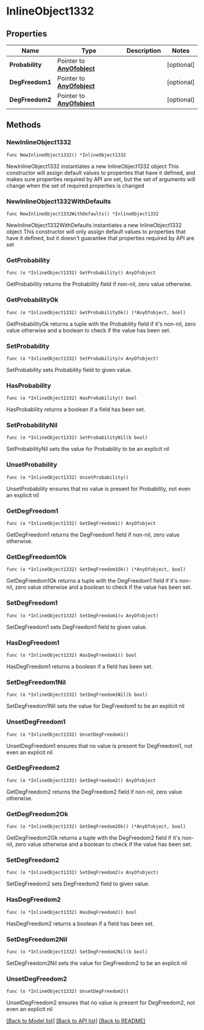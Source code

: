 # InlineObject1332

## Properties

Name | Type | Description | Notes
------------ | ------------- | ------------- | -------------
**Probability** | Pointer to [**AnyOfobject**](anyOf&lt;object&gt;.md) |  | [optional] 
**DegFreedom1** | Pointer to [**AnyOfobject**](anyOf&lt;object&gt;.md) |  | [optional] 
**DegFreedom2** | Pointer to [**AnyOfobject**](anyOf&lt;object&gt;.md) |  | [optional] 

## Methods

### NewInlineObject1332

`func NewInlineObject1332() *InlineObject1332`

NewInlineObject1332 instantiates a new InlineObject1332 object
This constructor will assign default values to properties that have it defined,
and makes sure properties required by API are set, but the set of arguments
will change when the set of required properties is changed

### NewInlineObject1332WithDefaults

`func NewInlineObject1332WithDefaults() *InlineObject1332`

NewInlineObject1332WithDefaults instantiates a new InlineObject1332 object
This constructor will only assign default values to properties that have it defined,
but it doesn't guarantee that properties required by API are set

### GetProbability

`func (o *InlineObject1332) GetProbability() AnyOfobject`

GetProbability returns the Probability field if non-nil, zero value otherwise.

### GetProbabilityOk

`func (o *InlineObject1332) GetProbabilityOk() (*AnyOfobject, bool)`

GetProbabilityOk returns a tuple with the Probability field if it's non-nil, zero value otherwise
and a boolean to check if the value has been set.

### SetProbability

`func (o *InlineObject1332) SetProbability(v AnyOfobject)`

SetProbability sets Probability field to given value.

### HasProbability

`func (o *InlineObject1332) HasProbability() bool`

HasProbability returns a boolean if a field has been set.

### SetProbabilityNil

`func (o *InlineObject1332) SetProbabilityNil(b bool)`

 SetProbabilityNil sets the value for Probability to be an explicit nil

### UnsetProbability
`func (o *InlineObject1332) UnsetProbability()`

UnsetProbability ensures that no value is present for Probability, not even an explicit nil
### GetDegFreedom1

`func (o *InlineObject1332) GetDegFreedom1() AnyOfobject`

GetDegFreedom1 returns the DegFreedom1 field if non-nil, zero value otherwise.

### GetDegFreedom1Ok

`func (o *InlineObject1332) GetDegFreedom1Ok() (*AnyOfobject, bool)`

GetDegFreedom1Ok returns a tuple with the DegFreedom1 field if it's non-nil, zero value otherwise
and a boolean to check if the value has been set.

### SetDegFreedom1

`func (o *InlineObject1332) SetDegFreedom1(v AnyOfobject)`

SetDegFreedom1 sets DegFreedom1 field to given value.

### HasDegFreedom1

`func (o *InlineObject1332) HasDegFreedom1() bool`

HasDegFreedom1 returns a boolean if a field has been set.

### SetDegFreedom1Nil

`func (o *InlineObject1332) SetDegFreedom1Nil(b bool)`

 SetDegFreedom1Nil sets the value for DegFreedom1 to be an explicit nil

### UnsetDegFreedom1
`func (o *InlineObject1332) UnsetDegFreedom1()`

UnsetDegFreedom1 ensures that no value is present for DegFreedom1, not even an explicit nil
### GetDegFreedom2

`func (o *InlineObject1332) GetDegFreedom2() AnyOfobject`

GetDegFreedom2 returns the DegFreedom2 field if non-nil, zero value otherwise.

### GetDegFreedom2Ok

`func (o *InlineObject1332) GetDegFreedom2Ok() (*AnyOfobject, bool)`

GetDegFreedom2Ok returns a tuple with the DegFreedom2 field if it's non-nil, zero value otherwise
and a boolean to check if the value has been set.

### SetDegFreedom2

`func (o *InlineObject1332) SetDegFreedom2(v AnyOfobject)`

SetDegFreedom2 sets DegFreedom2 field to given value.

### HasDegFreedom2

`func (o *InlineObject1332) HasDegFreedom2() bool`

HasDegFreedom2 returns a boolean if a field has been set.

### SetDegFreedom2Nil

`func (o *InlineObject1332) SetDegFreedom2Nil(b bool)`

 SetDegFreedom2Nil sets the value for DegFreedom2 to be an explicit nil

### UnsetDegFreedom2
`func (o *InlineObject1332) UnsetDegFreedom2()`

UnsetDegFreedom2 ensures that no value is present for DegFreedom2, not even an explicit nil

[[Back to Model list]](../README.md#documentation-for-models) [[Back to API list]](../README.md#documentation-for-api-endpoints) [[Back to README]](../README.md)



